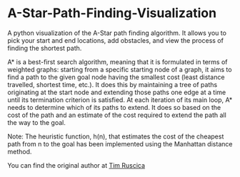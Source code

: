 # A-Star-Path-Finding-Visualization

A python visualization of the A-Star path finding algorithm. It allows you to pick your start and end locations, add obstacles, and view the process of finding the shortest path.

A* is a best-first search algorithm, meaning that it is formulated in terms of weighted graphs: starting from a specific starting node of a graph, it aims to find a path to the given goal node having the smallest cost (least distance travelled, shortest time, etc.). It does this by maintaining a tree of paths originating at the start node and extending those paths one edge at a time until its termination criterion is satisfied. At each iteration of its main loop, A* needs to determine which of its paths to extend. It does so based on the cost of the path and an estimate of the cost required to extend the path all the way to the goal.

Note: The heuristic function, h(n), that estimates the cost of the cheapest path from n to the goal has been implemented using the Manhattan distance method.

You can find the original author at [Tim Ruscica](https://github.com/techwithtim)
